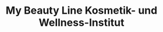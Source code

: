 ---
title: "My Beauty Line Kosmetik- und Wellness-Institut"
url: /puderbach/my-beauty-line-kosmetik-und-wellness-institut/
shop: Kosmetik
---